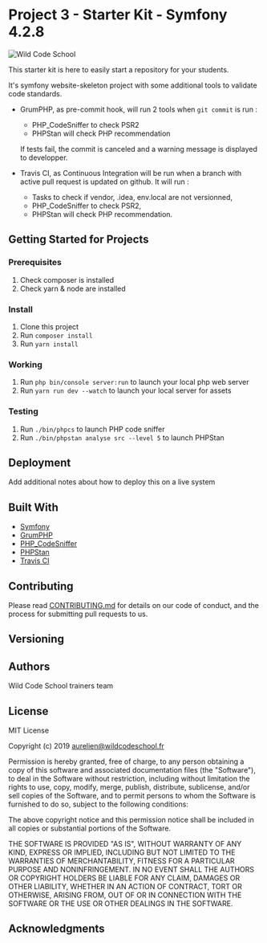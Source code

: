 # Project 3 - Starter Kit - Symfony 4.2.8

![Wild Code School](https://wildcodeschool.fr/wp-content/uploads/2019/01/logo_pink_176x60.png)

This starter kit is here to easily start a repository for your students.

It's symfony website-skeleton project with some additional tools to validate code standards.

* GrumPHP, as pre-commit hook, will run 2 tools when `git commit` is run :
  
    * PHP_CodeSniffer to check PSR2 
    * PHPStan will check PHP recommendation
     
  If tests fail, the commit is canceled and a warning message is displayed to developper.

* Travis CI, as Continuous Integration will be run when a branch with active pull request is updated on github. It will run :

    * Tasks to check if vendor, .idea, env.local are not versionned,
    * PHP_CodeSniffer to check PSR2,
    * PHPStan will check PHP recommendation.


## Getting Started for Projects

### Prerequisites

1. Check composer is installed
2. Check yarn & node are installed

### Install

1. Clone this project
2. Run `composer install`
3. Run `yarn install`

### Working

1. Run `php bin/console server:run` to launch your local php web server
2. Run `yarn run dev --watch` to launch your local server for assets

### Testing

1. Run `./bin/phpcs` to launch PHP code sniffer
2. Run `./bin/phpstan analyse src --level 5` to launch PHPStan

## Deployment

Add additional notes about how to deploy this on a live system

## Built With

* [Symfony](https://github.com/symfony/symfony)
* [GrumPHP](https://github.com/phpro/grumphp)
* [PHP_CodeSniffer](https://github.com/squizlabs/PHP_CodeSniffer)
* [PHPStan](https://github.com/phpstan/phpstan)
* [Travis CI](https://github.com/marketplace/travis-ci)

## Contributing

Please read [CONTRIBUTING.md](https://gist.github.com/PurpleBooth/b24679402957c63ec426) for details on our code of conduct, and the process for submitting pull requests to us.

## Versioning


## Authors

Wild Code School trainers team

## License

MIT License

Copyright (c) 2019 aurelien@wildcodeschool.fr

Permission is hereby granted, free of charge, to any person obtaining a copy
of this software and associated documentation files (the "Software"), to deal
in the Software without restriction, including without limitation the rights
to use, copy, modify, merge, publish, distribute, sublicense, and/or sell
copies of the Software, and to permit persons to whom the Software is
furnished to do so, subject to the following conditions:

The above copyright notice and this permission notice shall be included in all
copies or substantial portions of the Software.

THE SOFTWARE IS PROVIDED "AS IS", WITHOUT WARRANTY OF ANY KIND, EXPRESS OR
IMPLIED, INCLUDING BUT NOT LIMITED TO THE WARRANTIES OF MERCHANTABILITY,
FITNESS FOR A PARTICULAR PURPOSE AND NONINFRINGEMENT. IN NO EVENT SHALL THE
AUTHORS OR COPYRIGHT HOLDERS BE LIABLE FOR ANY CLAIM, DAMAGES OR OTHER
LIABILITY, WHETHER IN AN ACTION OF CONTRACT, TORT OR OTHERWISE, ARISING FROM,
OUT OF OR IN CONNECTION WITH THE SOFTWARE OR THE USE OR OTHER DEALINGS IN THE
SOFTWARE.

## Acknowledgments

